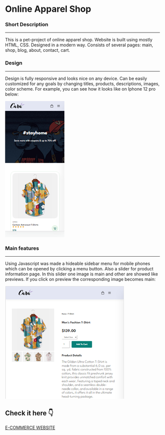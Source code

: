 # Online Apparel Shop

### **Short Description**

---

This is a pet-project of online apparel shop. Website is built using mostly HTML, CSS. Designed in a modern way. Consists of several pages: main, shop, blog, about, contact, cart.

### **Design**

---

Design is fully responsive and looks nice on any device. Can be easily customized for any goals by changing titles, products, descriptions, images, color scheme. For example, you can see how it looks like on Iphone 12 pro below:

![iphone12](img/readme_img/iphone12view.png)

### **Main features**

---

Using Javascript was made a hideable sidebar menu for mobile phones which can be opened by clicking a menu button. Also a slider for product information page. In this slider one image is main and other are showed like previews. If you click on preview the corresponding image becomes main: 

![slider](img/readme_img/caraSlider.png)

## Check it here :point_down:

[E-COMMERCE WEBSITE](https://saveliy113.github.io/Online-Apparel-Shop/)
